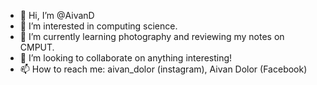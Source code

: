 - 👋 Hi, I’m @AivanD
- 👀 I’m interested in computing science.
- 🌱 I’m currently learning photography and reviewing my notes on CMPUT.
- 💞️ I’m looking to collaborate on anything interesting!
- 📫 How to reach me: aivan_dolor (instagram), Aivan Dolor (Facebook)

<!---
AivanD/AivanD is a ✨ special ✨ repository because its `README.md` (this file) appears on your GitHub profile.
You can click the Preview link to take a look at your changes.
--->
